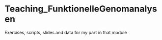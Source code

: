 # Teaching_FunktionelleGenomanalysen
Exercises, scripts, slides and data for my part in that module
